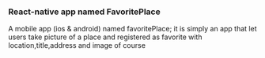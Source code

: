 ### React-native app named FavoritePlace
A mobile app (ios & android) named favoritePlace; it is simply an app that let users take picture of a place and registered as favorite with location,title,address and image of course
